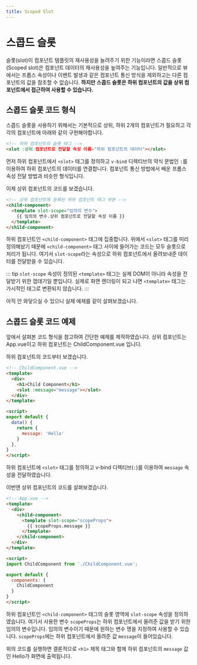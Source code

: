 ```yaml
---
title: Scoped Slot
---
```


# 스콥드 슬롯

슬롯(slot)이 컴포넌트 템플릿의 재사용성을 늘려주기 위한 기능이라면 스콥드 슬롯(Scoped slot)은 컴포넌트 데이터의 재사용성을 높여주는 기능입니다. 일반적으로 뷰에서는 프롭스 속성이나 이벤트 발생과 같은 컴포넌트 통신 방식을 제외하고는 다른 컴포넌트의 값을 참조할 수 없습니다. **하지만 스콥드 슬롯은 하위 컴포넌트의 값을 상위 컴포넌트에서 접근하여 사용할 수 있습니다.**

## 스콥드 슬롯 코드 형식

스콥드 슬롯을 사용하기 위해서는 기본적으로 상위, 하위 2개의 컴포넌트가 필요하고 각각의 컴포넌트에 아래와 같이 구현해야합니다.

```html
<!-- 하위 컴포넌트의 슬롯 태그 -->
<slot :상위 컴포넌트로 전달할 속성 이름="하위 컴포넌트의 데이터"></slot>
```

먼저 하위 컴포넌트에서 `<slot>` 태그를 정의하고 `v-bind` 디렉티브의 약식 문법인 `:`를 이용하여 하위 컴포넌트의 데이터를 연결합니다. 컴포넌트 통신 방법에서 배운 프롭스 속성 전달 방법과 비슷한 형식입니다.

이제 상위 컴포넌트의 코드를 보겠습니다.

```html
<!-- 상위 컴포넌트에 등록된 하위 컴포넌트 태그 부분 -->
<child-component>
  <template slot-scope="임의의 변수">
    {{ 임의의 변수.상위 컴포넌트로 전달할 속성 이름 }}
  </template>
</child-component>
```

하위 컴포넌트인 `<child-component>` 태그에 집중합니다. 위에서 `<slot>` 태그를 미리 정의해놨기 때문에 `<child-component>` 태그 사이에 들어가는 코드는 모두 슬롯으로 처리가 됩니다. 여기서 `slot-scope`라는 속성으로 하위 컴포넌트에서 올려보내준 데이터를 전달받을 수 있습니다.

::: tip
`slot-scope` 속성이 정의된 `<template>` 태그는 실제 DOM이 아니라 속성을 전달받기 위한 껍데기일 뿐입니다. 실제로 화면 렌더링이 되고 나면 `<template>` 태그는 가시적인 태그로 변환되지 않습니다.
:::

아직 안 와닿으실 수 있으니 실제 예제를 같이 살펴보겠습니다.

## 스콥드 슬롯 코드 예제

앞에서 살펴본 코드 형식을 참고하여 간단한 예제를 제작하였습니다. 상위 컴포넌트는 App.vue이고 하위 컴포넌트는 ChildComponent.vue 입니다.

하위 컴포넌트의 코드부터 보겠습니다.

```html {5}
<!-- ChildComponent.vue -->
<template>
  <div>
    <h1>Child Component</h1>
    <slot :message="message"></slot>
  </div>
</template>

<script>
export default {
  data() {
    return {
      message: 'Hello'
    }
  },
}
</script>
```

하위 컴포넌트에 `<slot>` 태그를 정의하고 v-bind 디렉티브(`:`)를 이용하여 `message` 속성을 전달하였습니다.

이번엔 상위 컴포넌트의 코드를 살펴보겠습니다.

```html {5,6,7}
<!-- App.vue -->
<template>
  <div>
    <child-component>
      <template slot-scope="scopeProps">
        {{ scopeProps.message }}
      </template>
    </child-component>
  </div>
</template>

<script>
import ChildComponent from './ChildComponent.vue';

export default {
  components: {
    ChildComponent
  }
}
</script>
```

하위 컴포넌트인 `<child-component>` 태그의 슬롯 영역에 `slot-scope` 속성을 정의하였습니다. 여기서 사용한 변수 `scopeProps`는 하위 컴포넌트에서 올려준 값을 받기 위한 임의의 변수입니다. 임의의 변수이기 때문에 원하는 변수 명을 지정하여 사용할 수 있습니다. `scopeProps`에는 하위 컴포넌트에서 올려준 값 `message`이 들어있습니다.

위의 코드를 실행하면 결론적으로 `<h1>` 제목 태그와 함께 하위 컴포넌트의 `message` 값인 Hello가 화면에 출력됩니다.